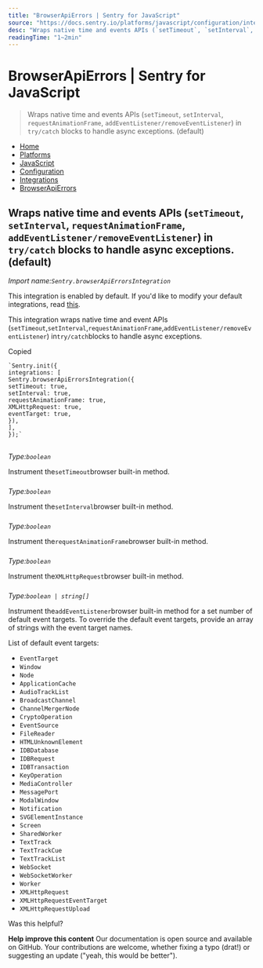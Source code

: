 ```yaml
---
title: "BrowserApiErrors | Sentry for JavaScript"
source: "https://docs.sentry.io/platforms/javascript/configuration/integrations/browserapierrors/"
desc: "Wraps native time and events APIs (`setTimeout`, `setInterval`, `requestAnimationFrame`, `addEventListener/removeEventListener`) in `try/catch` blocks to handle async exceptions. (default)"
readingTime: "1~2min"
---
```



# BrowserApiErrors | Sentry for JavaScript

> Wraps native time and events APIs (`setTimeout`, `setInterval`, `requestAnimationFrame`, `addEventListener/removeEventListener`) in `try/catch` blocks to handle async exceptions. (default)

- [Home](app://obsidian.md/)
- [Platforms](app://obsidian.md/platforms/)
- [JavaScript](app://obsidian.md/platforms/javascript/)
- [Configuration](app://obsidian.md/platforms/javascript/configuration/)
- [Integrations](app://obsidian.md/platforms/javascript/configuration/integrations/)
- [BrowserApiErrors](app://obsidian.md/platforms/javascript/configuration/integrations/browserapierrors/)

## Wraps native time and events APIs (`setTimeout`, `setInterval`, `requestAnimationFrame`, `addEventListener/removeEventListener`) in `try/catch` blocks to handle async exceptions. (default)

*Import name:`Sentry.browserApiErrorsIntegration`*

This integration is enabled by default. If you'd like to modify your default integrations, read [this](app://obsidian.md/#modifying-default-integrations).

This integration wraps native time and event APIs (`setTimeout`,`setInterval`,`requestAnimationFrame`,`addEventListener/removeEventListener`) in`try/catch`blocks to handle async exceptions.

Copied

```
`Sentry.init({
integrations: [
Sentry.browserApiErrorsIntegration({
setTimeout: true,
setInterval: true,
requestAnimationFrame: true,
XMLHttpRequest: true,
eventTarget: true,
}),
],
});`
```

##

###

*Type:`boolean`*

Instrument the`setTimeout`browser built-in method.

###

*Type:`boolean`*

Instrument the`setInterval`browser built-in method.

###

*Type:`boolean`*

Instrument the`requestAnimationFrame`browser built-in method.

###

*Type:`boolean`*

Instrument the`XMLHttpRequest`browser built-in method.

###

*Type:`boolean | string[]`*

Instrument the`addEventListener`browser built-in method for a set number of default event targets. To override the default event targets, provide an array of strings with the event target names.

List of default event targets:

- `EventTarget`
- `Window`
- `Node`
- `ApplicationCache`
- `AudioTrackList`
- `BroadcastChannel`
- `ChannelMergerNode`
- `CryptoOperation`
- `EventSource`
- `FileReader`
- `HTMLUnknownElement`
- `IDBDatabase`
- `IDBRequest`
- `IDBTransaction`
- `KeyOperation`
- `MediaController`
- `MessagePort`
- `ModalWindow`
- `Notification`
- `SVGElementInstance`
- `Screen`
- `SharedWorker`
- `TextTrack`
- `TextTrackCue`
- `TextTrackList`
- `WebSocket`
- `WebSocketWorker`
- `Worker`
- `XMLHttpRequest`
- `XMLHttpRequestEventTarget`
- `XMLHttpRequestUpload`

Was this helpful?

**Help improve this content**
Our documentation is open source and available on GitHub. Your contributions are welcome, whether fixing a typo (drat!) or suggesting an update ("yeah, this would be better").
